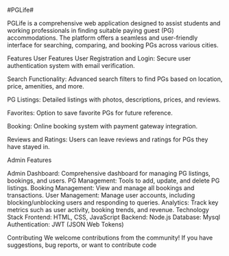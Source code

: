 #PGLife#


PGLife is a comprehensive web application designed to assist students and working professionals in finding suitable paying guest (PG) accommodations. The platform offers a seamless and user-friendly interface for searching, comparing, and booking PGs across various cities.

Features
User Features
User Registration and Login: Secure user authentication system with email verification.

Search Functionality: Advanced search filters to find PGs based on location, price, amenities, and more.

PG Listings: Detailed listings with photos, descriptions, prices, and reviews.

Favorites: Option to save favorite PGs for future reference.

Booking: Online booking system with payment gateway integration.

Reviews and Ratings: Users can leave reviews and ratings for PGs they have stayed in.


Admin Features

Admin Dashboard: Comprehensive dashboard for managing PG listings, bookings, and users.
PG Management: Tools to add, update, and delete PG listings.
Booking Management: View and manage all bookings and transactions.
User Management: Manage user accounts, including blocking/unblocking users and responding to queries.
Analytics: Track key metrics such as user activity, booking trends, and revenue.
Technology Stack
Frontend: HTML, CSS, JavaScript
Backend: Node.js
Database: Mysql
Authentication: JWT (JSON Web Tokens)


Contributing
We welcome contributions from the community! If you have suggestions, bug reports, or want to contribute code

